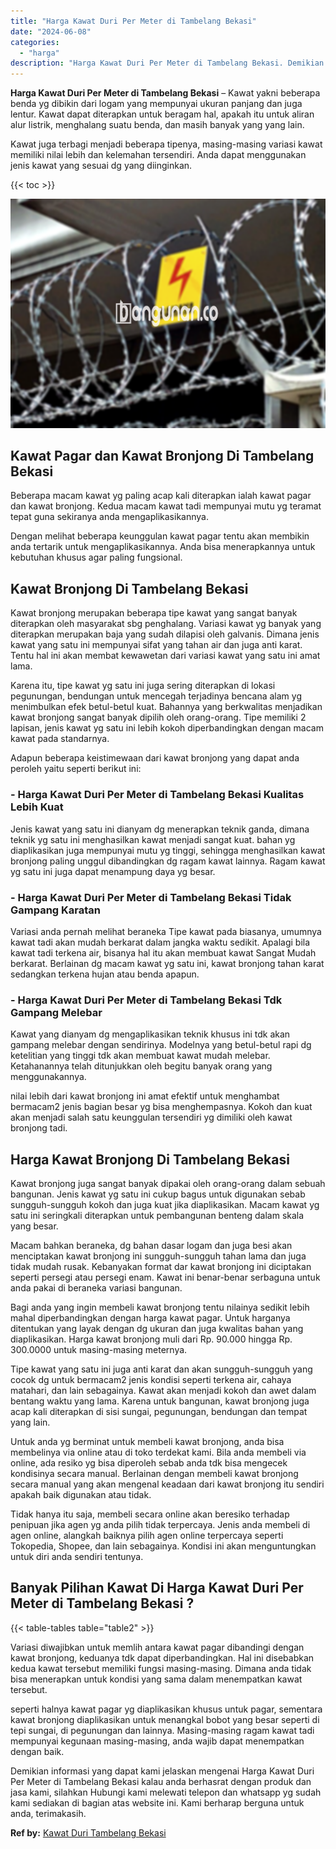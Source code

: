 ```yaml
---
title: "Harga Kawat Duri Per Meter di Tambelang Bekasi"
date: "2024-06-08"
categories: 
  - "harga"
description: "Harga Kawat Duri Per Meter di Tambelang Bekasi. Demikian informasi yang dapat kami jelaskan mengenai Harga Kawat Duri Per Meter di Tambelang Bekasi kalau and..."
---
```


**Harga Kawat Duri Per Meter di Tambelang Bekasi** – Kawat yakni beberapa benda yg dibikin dari logam yang mempunyai ukuran panjang dan juga lentur. Kawat dapat diterapkan untuk beragam hal, apakah itu untuk aliran alur listrik, menghalang suatu benda, dan masih banyak yang yang lain.

Kawat juga terbagi menjadi beberapa tipenya, masing-masing variasi kawat memiliki nilai lebih dan kelemahan tersendiri. Anda dapat menggunakan jenis kawat yang sesuai dg yang diinginkan.

{{< toc >}}

![Harga Kawat Duri Per Meter di Tambelang Bekasi](/images/jual-kawat-murah13.png)

## Kawat Pagar dan Kawat Bronjong Di Tambelang Bekasi

Beberapa macam kawat yg paling acap kali diterapkan ialah kawat pagar dan kawat bronjong. Kedua macam kawat tadi mempunyai mutu yg teramat tepat guna sekiranya anda mengaplikasikannya.

Dengan melihat beberapa keunggulan kawat pagar tentu akan membikin anda tertarik untuk mengaplikasikannya. Anda bisa menerapkannya untuk kebutuhan khusus agar paling fungsional.

## Kawat Bronjong Di Tambelang Bekasi

Kawat bronjong merupakan beberapa tipe kawat yang sangat banyak diterapkan oleh masyarakat sbg penghalang. Variasi kawat yg banyak yang diterapkan merupakan baja yang sudah dilapisi oleh galvanis. Dimana jenis kawat yang satu ini mempunyai sifat yang tahan air dan juga anti karat. Tentu hal ini akan membat kewawetan dari variasi kawat yang satu ini amat lama.

Karena itu, tipe kawat yg satu ini juga sering diterapkan di lokasi pegunungan, bendungan untuk mencegah terjadinya bencana alam yg menimbulkan efek betul-betul kuat. Bahannya yang berkwalitas menjadikan kawat bronjong sangat banyak dipilih oleh orang-orang. Tipe memiliki 2 lapisan, jenis kawat yg satu ini lebih kokoh diperbandingkan dengan macam kawat pada standarnya.

Adapun beberapa keistimewaan dari kawat bronjong yang dapat anda peroleh yaitu seperti berikut ini:

### \- Harga Kawat Duri Per Meter di Tambelang Bekasi Kualitas Lebih Kuat

Jenis kawat yang satu ini dianyam dg menerapkan teknik ganda, dimana teknik yg satu ini menghasilkan kawat menjadi sangat kuat. bahan yg diaplikasikan juga mempunyai mutu yg tinggi, sehingga menghasilkan kawat bronjong paling unggul dibandingkan dg ragam kawat lainnya. Ragam kawat yg satu ini juga dapat menampung daya yg besar.

### \- Harga Kawat Duri Per Meter di Tambelang Bekasi Tidak Gampang Karatan

Variasi anda pernah melihat beraneka Tipe kawat pada biasanya, umumnya kawat tadi akan mudah berkarat dalam jangka waktu sedikit. Apalagi bila kawat tadi terkena air, bisanya hal itu akan membuat kawat Sangat Mudah berkarat. Berlainan dg macam kawat yg satu ini, kawat bronjong tahan karat sedangkan terkena hujan atau benda apapun.

### \- Harga Kawat Duri Per Meter di Tambelang Bekasi Tdk Gampang Melebar

Kawat yang dianyam dg mengaplikasikan teknik khusus ini tdk akan gampang melebar dengan sendirinya. Modelnya yang betul-betul rapi dg ketelitian yang tinggi tdk akan membuat kawat mudah melebar. Ketahanannya telah ditunjukkan oleh begitu banyak orang yang menggunakannya.

nilai lebih dari kawat bronjong ini amat efektif untuk menghambat bermacam2 jenis bagian besar yg bisa menghempasnya. Kokoh dan kuat akan menjadi salah satu keunggulan tersendiri yg dimiliki oleh kawat bronjong tadi.

## Harga Kawat Bronjong Di Tambelang Bekasi

Kawat bronjong juga sangat banyak dipakai oleh orang-orang dalam sebuah bangunan. Jenis kawat yg satu ini cukup bagus untuk digunakan sebab sungguh-sungguh kokoh dan juga kuat jika diaplikasikan. Macam kawat yg satu ini seringkali diterapkan untuk pembangunan benteng dalam skala yang besar.

Macam bahkan beraneka, dg bahan dasar logam dan juga besi akan menciptakan kawat bronjong ini sungguh-sungguh tahan lama dan juga tidak mudah rusak. Kebanyakan format dar kawat bronjong ini diciptakan seperti persegi atau persegi enam. Kawat ini benar-benar serbaguna untuk anda pakai di beraneka variasi bangunan.

Bagi anda yang ingin membeli kawat bronjong tentu nilainya sedikit lebih mahal diperbandingkan dengan harga kawat pagar. Untuk harganya ditentukan yang layak dengan dg ukuran dan juga kwalitas bahan yang diaplikasikan. Harga kawat bronjong muli dari Rp. 90.000 hingga Rp. 300.0000 untuk masing-masing meternya.

Tipe kawat yang satu ini juga anti karat dan akan sungguh-sungguh yang cocok dg untuk bermacam2 jenis kondisi seperti terkena air, cahaya matahari, dan lain sebagainya. Kawat akan menjadi kokoh dan awet dalam bentang waktu yang lama. Karena untuk bangunan, kawat bronjong juga acap kali diterapkan di sisi sungai, pegunungan, bendungan dan tempat yang lain.

Untuk anda yg berminat untuk membeli kawat bronjong, anda bisa membelinya via online atau di toko terdekat kami. Bila anda membeli via online, ada resiko yg bisa diperoleh sebab anda tdk bisa mengecek kondisinya secara manual. Berlainan dengan membeli kawat bronjong secara manual yang akan mengenal keadaan dari kawat bronjong itu sendiri apakah baik digunakan atau tidak.

Tidak hanya itu saja, membeli secara online akan beresiko terhadap penipuan jika agen yg anda pilih tidak terpercaya. Jenis anda membeli di agen online, alangkah baiknya pilih agen online terpercaya seperti Tokopedia, Shopee, dan lain sebagainya. Kondisi ini akan menguntungkan untuk diri anda sendiri tentunya.

## Banyak Pilihan Kawat Di Harga Kawat Duri Per Meter di Tambelang Bekasi ?

{{< table-tables table="table2" >}}

Variasi diwajibkan untuk memlih antara kawat pagar dibandingi dengan kawat bronjong, keduanya tdk dapat diperbandingkan. Hal ini disebabkan kedua kawat tersebut memiliki fungsi masing-masing. Dimana anda tidak bisa menerapkan untuk kondisi yang sama dalam menempatkan kawat tersebut.

seperti halnya kawat pagar yg diaplikasikan khusus untuk pagar, sementara kawat bronjong diaplikasikan untuk menangkal bobot yang besar seperti di tepi sungai, di pegunungan dan lainnya. Masing-masing ragam kawat tadi mempunyai kegunaan masing-masing, anda wajib dapat menempatkan dengan baik.

Demikian informasi yang dapat kami jelaskan mengenai Harga Kawat Duri Per Meter di Tambelang Bekasi kalau anda berhasrat dengan produk dan jasa kami, silahkan Hubungi kami melewati telepon dan whatsapp yg sudah kami sediakan di bagian atas website ini. Kami berharap berguna untuk anda, terimakasih.

**Ref by:** [Kawat Duri Tambelang Bekasi](https://id.wikipedia.org/wiki/Kawat)

